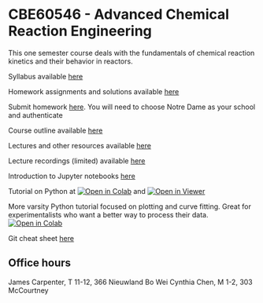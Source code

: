 # CBE60546 - Advanced Chemical Reaction Engineering

This one semester course deals with the fundamentals of chemical reaction kinetics and their behavior in reactors. 

Syllabus available [here](./CBE60546-syllabus.org)

Homework assignments and solutions available [here](./homework.org)

Submit homework [here](https://gradescope.com). You will need to choose Notre Dame as your school and authenticate 

Course outline available [here](./Outline/CBE60546-outline.org)

Lectures and other resources available [here](./lectures.org)

Lecture recordings (limited) available [here](https://notredame.hosted.panopto.com/Panopto/Pages/Sessions/List.aspx?folderID=418475ec-9e6b-4435-950c-ada1011c0e44)

Introduction to Jupyter notebooks [here](https://jupyter.org)

Tutorial on Python at [![Open in Colab](https://colab.research.google.com/assets/colab-badge.svg)](https://colab.research.google.com/github/wmfschneider/CHE30324/blob/master/Resources/Python_Tutorial.ipynb) and [![Open in Viewer](./Resources/nbviewer.svg)](https://nbviewer.jupyter.org/github/wmfschneider/CHE30324/blob/master/Resources/Python_Tutorial.ipynb)

More varsity Python tutorial focused on plotting and curve fitting. Great for experimentalists who want a better way to process their data. [![Open in Colab](https://colab.research.google.com/assets/colab-badge.svg)](https://colab.research.google.com/github/jtcrum/plotting_ws/blob/master/CBEGSO_plotting_workshop.ipynb)

Git cheat sheet [here](https://services.github.com/on-demand/downloads/github-git-cheat-sheet.pdf)

## Office hours
James Carpenter, T 11-12, 366 Nieuwland
Bo Wei Cynthia Chen, M 1-2, 303 McCourtney

